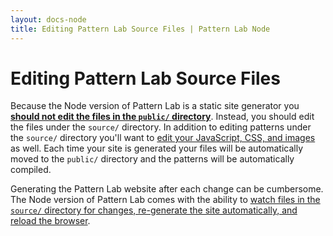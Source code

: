 ```yaml
---
layout: docs-node
title: Editing Pattern Lab Source Files | Pattern Lab Node
---
```


# Editing Pattern Lab Source Files

Because the Node version of Pattern Lab is a static site generator you <u>**should not edit the files in the `public/` directory**</u>. Instead, you should edit the files under the `source/` directory. In addition to editing patterns under the `source/` directory you'll want to [edit your JavaScript, CSS, and images](/docs/node/pattern-managing-assets.html) as well. Each time your site is generated your files will be automatically moved to the `public/` directory and the patterns will be automatically compiled.

Generating the Pattern Lab website after each change can be cumbersome. The Node version of Pattern Lab comes with the ability to [watch files in the `source/` directory for changes, re-generate the site automatically, and reload the browser](/docs/node/advanced-auto-reloading-the-browser.html).